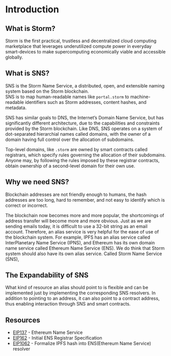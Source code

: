 # Introduction

## What is Storm?
Storm is the first practical, trustless and decentralized cloud computing marketplace that leverages underutilized compute power in everyday smart-devices to make supercomputing economically viable and accessible globally.

## What is SNS?
SNS is the Storm Name Service, a distributed, open, and extensible naming system based on the Storm blockchain.  
SNS is to map human-readable names like `portal.storm` to machine-readable identifiers such as Storm addresses, content hashes, and metadata.

SNS has similar goals to DNS, the Internet’s Domain Name Service, but has significantly different architecture, due to the capabilities and constraints provided by the Storm blockchain. Like DNS, SNS operates on a system of dot-separated hierarchial names called domains, with the owner of a domain having full control over the allocation of subdomains.

Top-level domains, like `.storm` are owned by smart contracts called registrars, which specify rules governing the allocation of their subdomains. Anyone may, by following the rules imposed by these registrar contracts, obtain ownership of a second-level domain for their own use.

## Why we need SNS?
Blockchain addresses are not friendly enough to humans, the hash addresses are too long, hard to remember, and not easy to identify which is correct or incorrect.  

The blockchain now becomes more and more popular, the shortcomings of address transfer will become more and more obvious. Just as we are sending emails today, it is difficult to use a 32-bit string as an email account. Therefore, an alias service is very helpful for the ease of use of the blockchain system. For example, IPFS has an alias service called InterPlanetary Name Service (IPNS), and Ethereum has its own domain name service called Ethereum Name Service (ENS). We do think that Storm system should also have its own alias service. Called Storm Name Service (SNS),

## The Expandability of SNS
What kind of resource an alias should point to is flexible and can be implemented just by implementing the corresponding SNS resolvers. In addition to pointing to an address, it can also point to a contract address, thus enabling interaction through SNS and smart contracts.

## Resources
- [EIP137](https://github.com/ethereum/EIPs/blob/master/EIPS/eip-137.md) - Ethereum Name Service
- [EIP162](https://github.com/ethereum/EIPs/blob/master/EIPS/eip-162.md) - Initial ENS Registrar Specification
- [EIP1062](https://github.com/ethereum/EIPs/blob/master/EIPS/eip-1062.md) - Formalize IPFS hash into ENS(Ethereum Name Service) resolver
